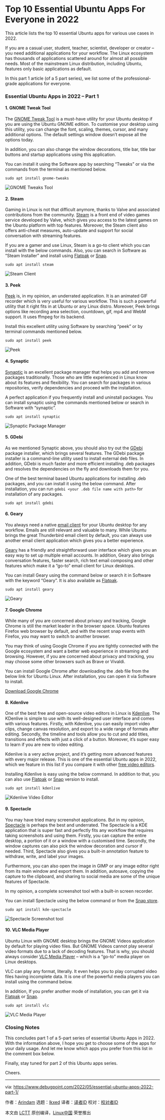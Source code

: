 [#]: subject: "Top 10 Essential Ubuntu Apps For Everyone in 2022"
[#]: via: "https://www.debugpoint.com/2022/05/essential-ubuntu-apps-2022-part-1/"
[#]: author: "Arindam https://www.debugpoint.com/author/admin1/"
[#]: collector: "lkxed"
[#]: translator: "Donkey"
[#]: reviewer: " "
[#]: publisher: " "
[#]: url: " "

Top 10 Essential Ubuntu Apps For Everyone in 2022
======
This article lists the top 10 essential Ubuntu apps for various use cases in 2022.

If you are a casual user, student, teacher, scientist, developer or creator – you need additional applications for your workflow. The Linux ecosystem has thousands of applications scattered around for almost all possible needs. Most of the mainstream Linux distribution, including Ubuntu, features only basic applications as default.

In this part 1 article (of a 5 part series), we list some of the professional-grade applications for everyone.

### Essential Ubuntu Apps in 2022 – Part 1

#### 1. GNOME Tweak Tool

The [GNOME Tweak Tool][1] is a must-have utility for your Ubuntu desktop if you are using the Ubuntu GNOME edition. To customise your desktop using this utility, you can change the font, scaling, themes, cursor, and many additional options. The default settings window doesn’t expose all the options today.

In addition, you can also change the window decorations, title bar, title bar buttons and startup applications using this application.

You can install it using the Software app by searching “Tweaks” or via the commands from the terminal as mentioned below.

```
sudo apt install gnome-tweaks
```

![GNOME Tweaks Tool][2]

#### 2. Steam

Gaming in Linux is not that difficult anymore, thanks to Valve and associated contributions from the community. [Steam][3] is a front end of video games service developed by Valve, which gives you access to the latest games on the Ubuntu platform with top features. Moreover, the Steam client also offers anti-cheat measures, auto-update and support for social conversation with streaming features.

If you are a gamer and use Linux, Steam is a go-to client which you can install with the below commands. Also, you can search in Software as “Steam Installer” and install using [Flatpak][4] or [Snap][5].

```
sudo apt install steam
```

![Steam Client][6]

#### 3. Peek

[Peek][7] is, in my opinion, an underrated application. It is an animated GIF recorder which is very useful for various workflow. This is such a powerful utility that it right fits in at Ubuntu or any Linux distro. Moreover, Peek brings options like recording area selection, countdown, gif, mp4 and WebM support. It uses ffmpeg for its backend.

Install this excellent utility using Software by searching “peek” or by terminal commands mentioned below.

```
sudo apt install peek
```

![Peek][8]

#### 4. Synaptic

[Synaptic][9] is an excellent package manager that helps you add and remove packages traditionally. Those who are little experienced in Linux know about its features and flexibility. You can search for packages in various repositories, verify dependencies and proceed with the installation.

A perfect application if you frequently install and uninstall packages. You can install synaptic using the commands mentioned below or search in Software with “synaptic”.

```
sudo apt install synaptic
```

![Synaptic Package Manager][10]

#### 5. GDebi

As we mentioned Synaptic above, you should also try out the [GDebi][11] package installer, which brings several features. The GDebi package installer is a command-line utility used to install external deb files. In addition, GDebi is much faster and more efficient installing .deb packages and resolves the dependencies on the fly and downloads them for you.

One of the best terminal based Ubuntu applications for installing .deb packages, and you can install it using the below command. After installation, you can run `gdebi <your .deb file name with path>` for installation of any packages.

```
sudo apt install gdebi
```

#### 6. Geary

You always need a native [email client][12] for your Ubuntu desktop for any workflow. Emails are still relevant and valuable to many. While Ubuntu brings the great Thunderbird email client by default, you can always use another email client application which gives you a better experience.

[Geary][13] has a friendly and straightforward user interface which gives you an easy way to set up multiple email accounts. In addition, Geary also brings conversation features, faster search, rich text email composing and other features which make it a “go-to” email client for Linux desktops.

You can install Geary using the command below or search it in Software with the keyword “Geary”. It is also available as [Flatpak][14].

```
sudo apt install geary
```

![Geary][15]

#### 7. Google Chrome

While many of you are concerned about privacy and tracking, Google Chrome is still the market leader in the browser space. Ubuntu features Firefox web browser by default, and with the recent snap events with Firefox, you may want to switch to another browser.

You may think of using Google Chrome if you are tightly connected with the Google ecosystem and want a better web experience in streaming and browsing. However, if you are concerned about privacy and tracking, you may choose some other browsers such as Brave or Vivaldi.

You can install Google Chrome after downloading the .deb file from the below link for Ubuntu Linux. After installation, you can open it via Software to install.

[Download Google Chrome][16]

#### 8. Kdenlive

One of the best free and open-source video editors in Linux is [Kdenlive][17]. The KDenlive is simple to use with its well-designed user interface and comes with various features. Firstly, with Kdenlive, you can easily import video clips, change canvas resolution, and export to a wide range of formats after editing. Secondly, the timeline and tools allow you to cut and add titles, transitions and effects with just a click of a button. Moreover, it’s super easy to learn if you are new to video editing.

Kdenlive is a very active project, and it’s getting more advanced features with every major release. This is one of the essential Ubuntu apps in 2022, which we feature in this list if you compare it with other [free video editors][18].

Installing Kdenlive is easy using the below command. In addition to that, you can also use [Flatpak][19] or [Snap][20] version to install.

```
sudo apt install kdenlive
```

![Kdenlive Video Editor][21]

#### 9. Spectacle

You may have tried many screenshot applications. But in my opinion, [Spectacle][22] is perhaps the best and underrated. The Spectacle is a KDE application that is super fast and perfectly fits any workflow that requires taking screenshots and using them. Firstly, you can capture the entire desktop, a portion of it or a window with a customised time. Secondly, the window captures can also pick the window decoration and cursor if needed. Third, Spectacle also gives you a built-in annotation feature to withdraw, write, and label your images.

Furthermore, you can also open the image in GIMP or any image editor right from its main window and export them. In addition, autosave, copying the capture to the clipboard, and sharing to social media are some of the unique features of Spectacle.

In my opinion, a complete screenshot tool with a built-in screen recorder.

You can install Spectacle using the below command or from the [Snap store][23].

```
sudo apt install kde-spectacle
```

![Spectacle Screenshot tool][24]

#### 10. VLC Media Player

Ubuntu Linux with GNOME desktop brings the GNOME Videos application by default for playing video files. But GNOME Videos cannot play several video formats due to a lack of decoding features. That is why, you should always consider [VLC Media Player][25] – which is a “go-to” media player on Linux desktops.

VLC can play any format, literally. It even helps you to play corrupted video files having incomplete data. It is one of the powerful media players you can install using the command below.

In addition, If you prefer another mode of installation, you can get it via [Flatpak][26] or [Snap][27].

```
sudo apt install vlc
```

![VLC Media Player][28]

### Closing Notes

This concludes part 1 of a 5-part series of essential Ubuntu Apps in 2022. With the information above, I hope you get to choose some of the apps for your daily usage. And let me know which apps you prefer from this list in the comment box below.

Finally, stay tuned for part 2 of this Ubuntu apps series.

Cheers.

--------------------------------------------------------------------------------

via: https://www.debugpoint.com/2022/05/essential-ubuntu-apps-2022-part-1/

作者：[Arindam][a]
选题：[lkxed][b]
译者：[译者ID](https://github.com/译者ID)
校对：[校对者ID](https://github.com/校对者ID)

本文由 [LCTT](https://github.com/LCTT/TranslateProject) 原创编译，[Linux中国](https://linux.cn/) 荣誉推出

[a]: https://www.debugpoint.com/author/admin1/
[b]: https://github.com/lkxed
[1]: https://gitlab.gnome.org/GNOME/gnome-tweaks
[2]: https://www.debugpoint.com/wp-content/uploads/2022/05/GNOME-Tweaks-Tool.jpg
[3]: https://store.steampowered.com/
[4]: https://flathub.org/apps/details/com.valvesoftware.Steam
[5]: https://snapcraft.io/steam
[6]: https://www.debugpoint.com/wp-content/uploads/2022/05/Steam-Client.jpg
[7]: https://github.com/phw/peek
[8]: https://www.debugpoint.com/wp-content/uploads/2022/05/Peek-in-action2.jpg
[9]: https://www.nongnu.org/synaptic/
[10]: https://www.debugpoint.com/wp-content/uploads/2022/05/Synaptic-Package-Manager.jpg
[11]: https://launchpad.net/gdebi
[12]: https://www.debugpoint.com/2019/06/best-email-client-linux-windows/
[13]: https://wiki.gnome.org/Apps/Geary
[14]: https://flathub.org/apps/details/org.gnome.Geary
[15]: https://www.debugpoint.com/wp-content/uploads/2019/06/Geary.png
[16]: https://www.google.com/chrome
[17]: https://kdenlive.org/
[18]: https://www.debugpoint.com/2019/09/best-free-video-editors-linux-ubuntu/
[19]: https://flathub.org/apps/details/org.kde.kdenlive
[20]: https://snapcraft.io/kdenlive
[21]: https://www.debugpoint.com/wp-content/uploads/2021/01/Kdenlive-Video-Editor.jpg
[22]: https://apps.kde.org/spectacle/
[23]: https://snapcraft.io/spectacle
[24]: https://www.debugpoint.com/wp-content/uploads/2022/05/Spectacle-Screenshot-tool.jpg
[25]: https://www.videolan.org/vlc
[26]: https://flathub.org/apps/details/org.videolan.VLC
[27]: https://snapcraft.io/vlc
[28]: https://www.debugpoint.com/wp-content/uploads/2022/05/VLC-Media-Player.jpg
